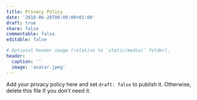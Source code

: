 ```yaml
---
title: Privacy Policy
date: '2018-06-28T00:00:00+01:00'
draft: true
share: false
commentable: false
editable: false

# Optional header image (relative to `static/media/` folder).
header:
  caption: ''
  image: 'avatar.jpeg'
---
```


Add your privacy policy here and set `draft: false` to publish it. Otherwise, delete this file if you don't need it.
